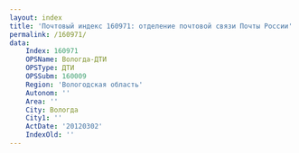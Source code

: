 ```yaml
---
layout: index
title: 'Почтовый индекс 160971: отделение почтовой связи Почты России'
permalink: /160971/
data:
    Index: 160971
    OPSName: Вологда-ДТИ
    OPSType: ДТИ
    OPSSubm: 160009
    Region: 'Вологодская область'
    Autonom: ''
    Area: ''
    City: Вологда
    City1: ''
    ActDate: '20120302'
    IndexOld: ''
---
```

